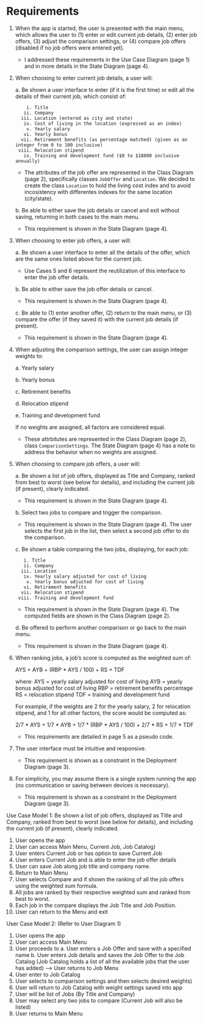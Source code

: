 # Requirements

1. When the app is started, the user is presented with the main menu, which allows the user to (1) enter or edit current job details, (2) enter job offers, (3) adjust the comparison settings, or (4) compare job offers (disabled if no job offers were entered yet). 
    
    * I addressed these requirements in the Use Case Diagram (page 1) and in more details in the State Diagram (page 4).  
  
  
2. When choosing to enter current job details, a user will:

    a. Be shown a user interface to enter (if it is the first time) or edit all the details of their current job, which consist of:
        
           i. Title
          ii. Company
         iii. Location (entered as city and state)
          iv. Cost of living in the location (expressed as an index)
           v. Yearly salary
          vi. Yearly bonus
         vii. Retirement benefits (as percentage matched) (given as an integer from 0 to 100 inclusive)
        viii. Relocation stipend
          ix. Training and development fund ($0 to $18000 inclusive annually)

    * The attributes of the job offer are represented in the Class Diagram (page 2), specifically classes `JobOffer` and `Location`. We decided to create the class `Location` to hold the living cost index and to avoid incosistency with differentes indexes for the same location (city/state). 
  
  
    b. Be able to either save the job details or cancel and exit without saving, returning in both cases to the main menu.
        
    * This requirement is shown in the State Diagram (page 4).
  
    
3. When choosing to enter job offers, a user will:
    
    a. Be shown a user interface to enter all the details of the offer, which are the same ones listed above for the current job.
        
    * Use Cases 5 and 6 represent the reutilization of this interface to enter the job offer details.

    b. Be able to either save the job offer details or cancel.
 
    * This requirement is shown in the State Diagram (page 4).

    c. Be able to (1) enter another offer, (2) return to the main menu, or (3) compare the offer (if they saved it) with the current job details (if present).
     
    * This requirement is shown in the State Diagram (page 4).
    
4. When adjusting the comparison settings, the user can assign integer weights to:
    
    a. Yearly salary

    b. Yearly bonus
    
    c. Retirement benefits
    
    d. Relocation stipend

    e. Training and development fund 

    If no weights are assigned, all factors are considered equal.

    * These attrbitutes are represented in the Class Diagram (page 2), class `ComparisonSettings`. The State Diagram (page 4) has a note to address the behavior when no weights are assigned.

5. When choosing to compare job offers, a user will:

    a. Be shown a list of job offers, displayed as Title and Company, ranked from best to worst (see below for details), and including the current job (if present), clearly indicated.
 
    * This requirement is shown in the State Diagram (page 4).
    
    b. Select two jobs to compare and trigger the comparison.
 
    * This requirement is shown in the State Diagram (page 4). The user selects the first job in the list, then select a second job offer to do the comparison.
    
    c. Be shown a table comparing the two jobs, displaying, for each job:

          i. Title
          ii. Company
         iii. Location
          iv. Yearly salary adjusted for cost of living
           v. Yearly bonus adjusted for cost of living
          vi. Retirement benefits 
         vii. Relocation stipend
        viii. Training and development fund
     
    * This requirement is shown in the State Diagram (page 4). The computed fields are shown in the Class Diagram (page 2).
    
    d. Be offered to perform another comparison or go back to the main menu.
     
    * This requirement is shown in the State Diagram (page 4).
    
6. When ranking jobs, a job’s score is computed as the weighted sum of:

    AYS + AYB + (RBP * AYS / 100) + RS + TDF

    where:
    AYS = yearly salary adjusted for cost of living
    AYB = yearly bonus adjusted for cost of living
    RBP = retirement benefits percentage
    RS = relocation stipend
    TDF = training and development fund

    For example, if the weights are 2 for the yearly salary, 2 for relocation stipend, and 1 for all other factors, the score would be computed as:


    2/7 * AYS + 1/7 * AYB + 1/7 * (RBP * AYS / 100) + 2/7 * RS + 1/7 * TDF
     
    * This requirements are detailed in page 5 as a pseudo code.

7. The user interface must be intuitive and responsive.

    * This requirement is shown as a constraint in the Deployment Diagram (page 3).

8. For simplicity, you may assume there is a single system running the app (no communication or saving between devices is necessary).

    * This requirement is shown as a constraint in the Deployment Diagram (page 3).

Use Case Model 1: 
Be shown a list of job offers, displayed as Title and Company, ranked from best to worst (see below for details), and including the current job (if present), clearly indicated.

1. User opens the app
2. User can access Main Menu, Current Job, Job Catalog)
3. User enters Current Job or has option to save Current Job
4. User enters Current Job and is able to enter the job offer details
5. User can save Job along job title and company name.
6. Return to Main Menu
7. User selects Compare and if shown the ranking of all the job offers using the weighted sum formula.
8. All jobs are ranked by their respective weighted sum and ranked from best to worst.
9. Each job in the compare displays the Job Title and Job Position.
10. User can return to the Menu and exit 

User Case Model 2: (Refer to User Diagram 1)
1. User opens the app
2. User can access Main Menu
3. User proceeds to 
    a. User enters a Job Offer and save with a specified name
    b. User enters Job details and saves the Job Offer to the Job Catalog (Job Catalog holds a list of all the available jobs that the user has added) --> User returns to Job Menu
4. User enter to Job Catalog 
5. User selects to comparison settings and then selects desired weights)
6. User will return to Job Catalog with weight settings saved into app
7. User will be list of Jobs (By Title and Company)
8. User may select any two jobs to compare (Current Job will also be listed)
9. User returns to Main Menu
